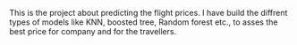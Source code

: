 This is the project about predicting the flight prices. I have build the diffrent types of models like KNN, boosted tree, Random forest etc., to asses the best price for company and for the travellers.
